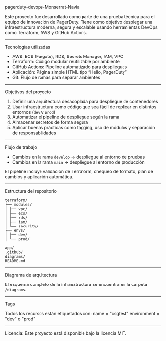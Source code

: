 pagerduty-devops-Monserrat-Navia

Este proyecto fue desarrollado como parte de una prueba técnica para el equipo de innovación de PagerDuty. Tiene como objetivo desplegar una infraestructura moderna, segura y escalable usando herramientas DevOps como Terraform, AWS y GitHub Actions.

---

Tecnologías utilizadas

- AWS: ECS (Fargate), RDS, Secrets Manager, IAM, VPC
- Terraform: Código modular reutilizable por ambiente
- GitHub Actions: Pipeline automatizado para despliegues
- Aplicación: Página simple HTML tipo “Hello, PagerDuty”
- Git: Flujo de ramas para separar ambientes

---

Objetivos del proyecto

1) Definir una arquitectura desacoplada para despliegue de contenedores
2) Usar infraestructura como código que sea fácil de replicar en distintos entornos (`dev` y `prod`)
3) Automatizar el pipeline de despliegue según la rama
4) Almacenar secretos de forma segura
5) Aplicar buenas prácticas como tagging, uso de módulos y separación de responsabilidades

---

Flujo de trabajo

- Cambios en la rama `develop` → despliegue al entorno de pruebas
- Cambios en la rama `main` → despliegue al entorno de producción

El pipeline incluye validación de Terraform, chequeo de formato, plan de cambios y aplicación automática.

---

Estructura del repositorio

```
terraform/
├── modules/
│ ├── vpc/
│ ├── ecs/
│ ├── rds/
│ ├── iam/
│ └── security/
├── envs/
│ ├── dev/
│ └── prod/

app/
.github/
diagrams/
README.md

```

---

Diagrama de arquitectura

El esquema completo de la infraestructura se encuentra en la carpeta `/diagrams`.

---

Tags

Todos los recursos están etiquetados con:
name = "csgtest"
environment = "dev" o "prod"


---

Licencia: Este proyecto está disponible bajo la licencia MIT.


<!-- Trigger CI/CD in develop -->
